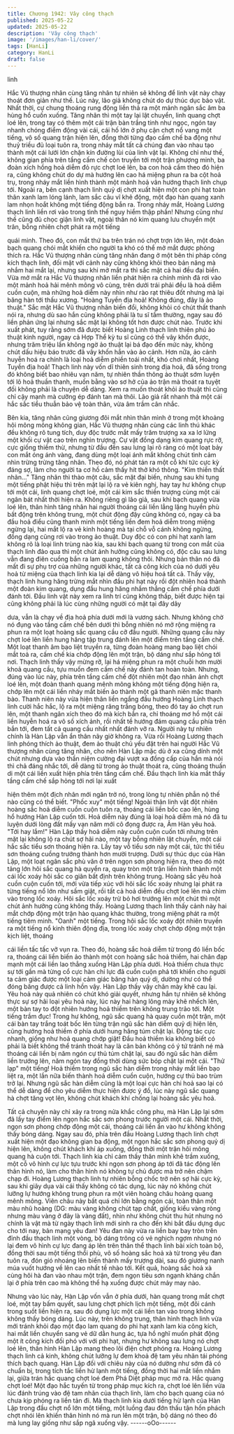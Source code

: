 ```yaml
---
title: Chương 1942: Vây công thạch
published: 2025-05-22
updated: 2025-05-22
description: 'Vây công thạch'
image: '/images/han-li/cover/'
tags: [HanLi]
category: HanLi
draft: false
---
```


linh

Hắc Vũ thượng nhân cùng tăng nhân tự nhiên sẽ không để linh
vật này chạy thoát đơn giản như thế.
Lúc này, lão giả không chút do dự thúc dục bảo vật. Nhất thời, cự
chung thoáng rung động liền thả ra một mảnh ngân sắc âm ba
hùng hổ cuốn xuống.
Tăng nhân thì một tay lại lật chuyển, linh quang chợt loé lên, trong
tay có thêm một cái trận bàn trắng tinh như ngọc, ngón tay nhanh
chóng điểm động vài cái, cái hố lớn ở phụ cận chợt nổ vang một
tiếng, vô số quang trận hiện lên, đồng thời từng đạo cấm chế ba
động như thuỷ triều đủ loại tuôn ra, trong nháy mắt tất cả chúng
đan vào nhau tạo thành một cái lưới lớn chặn kín đường lùi của
linh vật lại.
Không chỉ như thế, không gian phía trên tầng cấm chế còn truyền
tới một trận phượng minh, ba đoàn xích hồng hoả diễm đỏ rực
chợt loé lên, ba con hoả cầm theo đó hiện ra, cũng không chút do
dự mà hướng lên cao há miệng phun ra ba cột hoả trụ, trong
nháy mắt liền hình thành một mảnh hoả vân hướng thạch linh
chụp tới.
Ngoài ra, bên cạnh thạch linh quỷ dị chợt xuất hiện một con phi
hạt toàn thân xanh lam lóng lánh, lam sắc câu vĩ khẽ động, một
đạo hàn quang xanh lam nhọn hoắt không một tiếng động bắn ra.
Trong nháy mắt, Hoàng Lương thạch linh liền rơi vào trong tình
thế nguy hiểm thập phần!
Nhưng cũng như thế cũng đủ chọc giận linh vật, ngoài thân nó
kim quang lưu chuyển một trân, bỗng nhiên chợt phát ra một tiếng

quái minh. Theo đó, con mắt thứ ba trên trán nó chợt trợn lớn lên,
một đoàn bạch quang chói mắt khiến cho người ta khó có thể mở
mắt được phóng thích ra.
Hắc Vũ thượng nhân cùng tăng nhân đang ở một bên thi pháp
công kích thạch linh, đối mặt với cảnh này cũng không khỏi theo
bản năng mà nhắm hai mắt lại, nhưng sau khi mở mắt ra thì sắc
mặt cả hai đều đại biến.
Vừa mở mắt ra Hắc Vũ thượng nhân liền phát hiện ra chính mình
đã rơi vào một mảnh hoả hải mênh mông vô cùng, trên dưới trái
phải đều là hoả diễm cuồn cuộn, mà những hoả diễm này nhìn
như rào rạt thiêu đốt nhưng mà lại băng hàn tới thấu xương.
"Hoàng Tuyền địa hoả! Không đúng, đây là ảo thuật."
Sắc mặt Hắc Vũ thượng nhân biến đổi, không khỏi có chút thất
thanh nói ra, nhưng dù sao hắn cũng không phải là tu sĩ tầm
thường, ngay sau đó liền phản ứng lại nhưng sắc mặt lại không
tốt hơn được chút nào.
Trước khi xuất phát, tuy rằng sớm đã được biết Hoàng Linh thạch
linh thiên phú ảo thuật kinh người, ngay cả Hợp Thể kỳ tu sĩ cũng
có thể vây khốn được, nhưng trăm triệu lần không ngờ ảo thuật
lại bá đạo đến mức này, không chút dấu hiệu báo trước đã vây
khốn hắn vào ảo cảnh.
Hơn nữa, ảo cảnh huyễn hoá ra chính là loại hoả diễm phiền toái
nhất, khó chơi nhất, Hoàng Tuyền địa hoả!
Thạch linh này vốn dĩ thiên sinh trong địa hoả, đã sống trong đó
không biết bao nhiêu vạn năm, tự nhiên thần thông ảo thuật sớm
luyện tới lô hoả thuần thanh, muốn bằng vào sơ hở của ảo trận
mà thoát ra tuyệt đối không phải là chuyện dễ dàng. Xem ra muốn
thoát khỏi ảo thuật thì cũng chỉ cậy mạnh mà cưỡng ép đánh tan
mà thôi.
Lão giả rất nhanh thả một cái hắc sắc tiểu thuẫn bảo vệ toàn thân,
vừa âm trầm cân nhắc.

Bên kia, tăng nhân cũng giương đôi mắt nhìn thân mình ở trong
một khoảng hôi mông mông không gian, Hắc Vũ thượng nhân
cùng các linh thú khác đều không rõ tung tích, duy độc trước mắt
mấy trăm trượng xa xa lơ lửng một khối cự vật cao trên nghìn
trượng.
Cự vật đồng dạng kim quang rực rỡ, cực giống thiềm thừ, nhưng
từ đầu đến sau lưng lại rõ ràng có một loạt bảy con mắt óng ánh
vàng, đang dùng một loại ánh mắt không chút tình cảm nhìn trừng
trừng tăng nhân. Theo đó, nó phát tán ra một cỗ khí tức cực kỳ
đáng sợ, làm cho người ta cơ hồ cảm thấy hít thở khó thông.
"Kim thiền thất nhãn..."
Tăng nhân thì thào một câu, sắc mặt đại biến, nhưng sau khi tụng
một tiếng phật hiệu thì trên mặt lại lộ ra vẻ kiên nghị, hay tay hư
không chụp tới một cái, linh quang chợt loé, một cái kim sắc thiền
trượng cùng một cái ngân bát nhất thời hiện ra.
Không riêng gì lão giả, sau khi bạch quang vừa loé lên, thân hình
tăng nhân hai người thoáng cái liền lẳng lặng huyền phù bất động
trên không trung, một chút động đậy cũng không có, ngay cả ba
đầu hoả điểu cũng thanh minh một tiếng liền đem hoả diễm trong
miệng ngừng lại, hai mắt lộ ra vẻ kinh hoàng mà tại chỗ vỗ cánh
không ngừng, đồng dạng cũng rơi vào trong ảo thuật.
Duy độc có con phi hạt xanh lam không rõ là loại linh trùng nào
kia, sau khi bạch quang từ trong con mắt của thạch linh đảo qua
thì một chút ảnh hưởng cũng không có, độc câu sau lưng vẫn
đang điên cuồng bắn ra lam quang không thôi.
Nhưng bản thân nó đã mất đi sự phụ trợ của những người khác,
tất cả công kích của nó dưới yêu hoả từ miệng của thạch linh kia
lại dễ dàng vô hiệu hoá tất cả. Thấy vậy, thạch linh hung hăng
trừng mắt nhìn đầu phi hạt này rồi đột nhiên hoá thành một đoàn
kim quang, dụng đầu hung hăng nhắm thẳng cấm chế phía dưới
đánh tới.
Đầu linh vật này xem ra linh trí cũng không thấp, biết được hiện
tại cũng không phải là lúc cùng những người có mặt tại đây dây

dưa, vẫn là chạy về địa hoả phía dưới mới là vương sách.
Nhưng không chờ nó đụng vào tầng cấm chế bên dưới thì bỗng
nhiên nó mở rộng miệng ra phun ra một loạt hoàng sắc quang
cầu cỡ đầu người.
Những quang cầu này chợt loé lên liền hung hăng tập trung đánh
lên một điểm trên tầng cấm chế.
Một loạt thanh âm bạo liệt truyền ra, từng đoàn hoàng mang bạo
liệt chói mắt toả ra, cấm chế kia chớp động lên một trận, bộ dáng
như sắp hỏng tới nơi.
Thạch linh thấy vậy mừng rỡ, lại há miệng phun ra một chuỗi hơn
mười khoả quang cầu, tựu muốn đem cấm chế này đánh tan
hoàn toàn.
Nhưng, đúng vào lúc này, phía trên tầng cấm chế đột nhiên một
đạo nhân ảnh chợt loé lên, một đoàn thanh quang mênh mông
không một tiếng động hiện ra, chớp lên một cái liền nháy mắt biến
ảo thành một gã thanh niên mặc thanh bào.
Thanh niên này vừa hiện thân liền ngẩng đầu hướng Hoàng Linh
thạch linh cười hắc hắc, lộ ra một miệng răng trắng bóng, theo đó
tay áo chợt run lên, một thanh ngân xích theo đó mà kích bắn ra,
chỉ thoáng mơ hồ một cái liền huyễn hoá ra vô số xích ảnh, rồi
nhất tề hướng đám quang cầu phía trên bắn tới, đem tất cả
quang cầu nhất nhất đánh vỡ ra.
Người này tự nhiên chính là Hàn Lập vẫn ẩn thân nãy giờ không
ra.
Vừa rồi Hoàng Lương thạch linh phóng thích ảo thuật, đem ảo
thuật chủ yếu đặt trên hai người Hắc Vũ thượng nhân cùng tăng
nhân, cho nên Hàn Lập mặc dù ở xa cũng dính một chút nhưng
dựa vào thần niệm cường đại vượt xa đồng cấp của hắn mà nói
thì chả đáng nhắc tới, dễ dàng từ trong ảo thuật thoát ra, cũng
thoáng thuấn di một cái liền xuất hiện phía trên tầng cấm chế.
Đầu thạch linh kia mắt thấy tầng cấm chế sắp hỏng tới nơi lại xuất

hiện thêm một địch nhân mới ngăn trở nó, trong lòng tự nhiên
phẫn nộ thế nào cũng có thể biết.
"Phốc xuy" một tiếng!
Ngoài thân linh vật đột nhiên hoàng sắc hoả diễm cuồn cuộn tuôn
ra, thoáng cái liền bốc cao lên, hùng hổ hướng Hàn Lập cuốn tới.
Hoả diễm này đúng là loại hoả diễm mà nó đã tu luyện dưới lòng
đất mấy vạn năm mới cô đọng được ra, Âm Hàn yêu hoả.
"Tới hay lắm!"
Hàn Lập thấy hoả diễm này cuồn cuộn cuốn tới nhưng trên mặt
lại không lộ ra chút sợ hãi nào, một tay bỗng nhiên lật chuyển,
một cái hắc sắc tiểu sơn thoáng hiện ra.
Lấy tay vỗ tiểu sơn này một cái, tức thì tiểu sơn thoáng cuồng
trướng thành hơn mười trượng.
Dưới sự thúc dục của Hàn Lập, một loạt ngân sắc phù văn ở trên
ngọn sơn phong hiện ra, theo đó một tảng lớn hôi sắc quang hà
quyển ra, quay tròn một trận liền hình thành một cái lốc xoáy hôi
sắc co giãn bất định trên không trung.
Hoàng sắc yêu hoả cuồn cuộn cuốn tới, mới vừa tiếp xúc với hôi
sắc lốc xoáy nhưng lại phát ra từng tiếng nổ lớn như sấm giật, rồi
tất cả hoả diễm đều chợt loé lên mà chìm vào trong lốc xoáy.
Hôi sắc lốc xoáy trừ bỏ hơi trướng lên một chút thì một chút ảnh
hưởng cũng không thấy.
Hoàng Lương thạch linh thấy cảnh này hai mắt chớp động một
trận hào quang khác thường, trong miệng phát ra một tiếng tiêm
minh.
"Oanh" một tiếng.
Trong hôi sắc lốc xoáy đột nhiên truyền ra một tiếng nổ kinh thiên
động địa, trong lốc xoáy chợt chớp động một trận kịch liệt, thoáng

cái liền tấc tấc vỡ vụn ra. Theo đó, hoàng sắc hoả diễm từ trong
đó liền bốc ra, thoáng cái liền biến ảo thành một con hoàng sắc
hoả thiềm, hai chân đạp mạnh một cái liền lao thẳng xuống Hàn
Lập phía dưới.
Hoả thiềm chưa thực sự tới gần mà từng cổ cực hàn chi lực đã
cuồn cuộn phả tới khiến cho người ta cảm giác được một loại
cảm giác băng hàn quỷ dị, dường như có thể đóng băng được cả
linh hồn vậy.
Hàn Lập thấy vậy chân mày khẽ cau lại.
Yêu hoả này quả nhiên có chút khó giải quyết, nhưng hắn tự
nhiên sẽ không thực sự sợ hãi loại yêu hoả này, lúc này hai hàng
lông mày khẽ nhếch lên, một bàn tay to đột nhiên hướng hoả
thiềm trên không trung trảo tới.
Một tiếng trầm đục!
Trong hư không, ngũ sắc quang hà quay cuồn một trận, một cái
bàn tay trắng toát bốc lên từng trận ngũ sắc hàn diễm quỷ dị hiện
lên, cũng hướng hoả thiềm ở phía dưới hung hăng túm chặt lại.
Động tác cực nhanh, giống như hoả quang chớp giật!
Đầu hoả thiềm kia không biết có phải là biết không thể tránh thoát
hay là căn bản không có ý tứ tránh né mà thoáng cái liền bị năm
ngón cự thủ túm chặt lại, sau đó ngũ sắc hàn diễm liền trướng
lên, năm ngón tay đồng thời dùng sức bóp chặt lại một cái.
"Thử lạp" một tiếng!
Hoả thiềm trong ngũ sắc hàn diễm trong nháy mắt liền bạo liệt ra,
một lần nữa biến thành hoả diễm cuồn cuộn, hướng cự thủ bao
trùm trở lại.
Nhưng ngũ sắc hàn diễm cũng là một loại cực hàn chi hoả sao lại
có thể dễ dàng để cho yêu diễm thực hiện được ý đồ, lúc này ngũ
sắc quang hà chợt tăng vọt lên, không chút khách khí chống lại
hoàng sắc yêu hoả.

Tất cả chuyện này chỉ xảy ra trong nửa khắc công phu, mà Hàn
Lập lại sớm đã lấy tay điểm lên ngọn hắc sắc sơn phong trước
người một cái.
Nhất thời, ngọn sơn phong chớp động một cái, thoáng cái liền ẩn
vào hư không không thấy bóng dáng.
Ngay sau đó, phía trên đầu Hoàng Lương thạch linh chợt xuất
hiện một đạo không gian ba động, một ngọn hắc sắc sơn phong
quỷ dị hiện lên, không chút khách khí áp xuống, đồng thời một
trận hôi mông quang hà cuộn tới.
Thạch linh kia chỉ cảm thấy thân mình khẽ trầm xuống, một cỗ vô
hình cự lực tựu trước khi ngọn sơn phong áp tới đã tác động lên
thân hình nó, làm cho thân hình nó không tự chủ được mà trở
nên chậm chạp đi.
Hoàng Lương thạch linh tự nhiên bỗng chốc trở nên sợ hãi cực
kỳ, sau khi giãy dụa vài cái thấy không có tác dụng, lúc này nó
không chút lưỡng lự hướng không trung phun ra một viên hoàng
châu hoàng quang mênh mông.
Viên châu này bất quá chỉ lớn bằng ngón cái, toàn thân một màu
nhũ hoàng (DG: màu vàng không chút tạp chất, giống kiểu vàng
ròng nhưng màu vàng ở đây là vàng đất), nhìn như không chút
thu hút nhưng nó chính là vật mà từ ngày thạch linh mới sinh ra
cho đến khi bắt đầu dựng dục cho tới nay, bản mạng yêu đan!
Yêu đan này vừa ra liền bay bay tròn trên đỉnh đầu thạch linh một
vòng, bộ dáng trông có vẻ nghịch ngợm nhưng nó lại đem vô hình
cự lực đang áp lên trên thân thể thạch linh bài xích toàn bộ, đồng
thời sau một tiếng thổi phù, vô số hoàng sắc hoả xà từ trong yêu
đan tuôn ra, đón gió nhoáng lên biến thành mấy trượng dài, sau
đó giương nanh múa vuốt hướng về lên cao nhất tề nhào tới.
Kết quả, hoàng sắc hoả xà cùng hôi hà đan vào nhau một trận,
đem ngọn tiêu sơn ngạnh kháng chắn lại ở phía trên cao mà
không thể hạ xuống được chút mảy may nào.

Nhưng vào lúc này, Hàn Lập vốn vẫn ở phía dưới, hàn quang
trong mắt chợt loé, một tay bấm quyết, sau lưng chợt phích lịch
một tiếng, một đôi cánh trong suốt liền hiện ra, sau đó dụng lực
một cái liền tan vào trong không không thấy bóng dáng.
Lúc này, trên không trung, thân hình thạch linh vừa mới tránh khỏi
đạo một đạo lam quang do phi hạt xanh lam kia công kích, hai
mắt liền chuyển sang vẻ dữ dằn hung ác, tựa hồ nghĩ muốn phát
động một ít công kích đối phó với với phi hạt, nhưng hư không
sau lưng nó chợt loé lên, thân hình Hàn Lập mang theo lôi điện
chợt phóng ra.
Hoàng Lương thạch linh cả kinh, không chút lưỡng lự đem khoả
đệ tam yêu nhãn tái phóng thích bạch quang.
Hàn Lập đối với chiêu này của nó dường như sớm đã có chuẩn
bị, trong tích tắc liền hừ lạnh một tiếng, đồng thời hai mắt liền
nhắm lại, giữa trán hắc quang chợt loé đem Phá Diệt pháp mục
mở ra.
Hắc quang chợt loé!
Một đạo hắc tuyến từ trong pháp mục kích ra, chợt loé lên liền
vừa lúc đánh trúng vào đệ tam nhãn của thạch linh, làm cho bạch
quang của nó chưa kịp phóng ra liền tản đi.
Mà thạch linh kia dưới tiếng hừ lạnh của Hàn Lập trong đầu chợt
nổ lớn một tiếng, một luồng đau đớn thấu tận hồn phách chợt
nhói lên khiến thân hình nó mà run lên một trận, bộ dáng nó theo
đó mà lung lay giống như sắp ngã xuống vậy.
------oOo------
